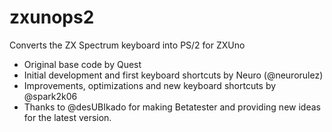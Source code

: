 # zxunops2
Converts the ZX Spectrum keyboard into PS/2 for ZXUno

* Original base code by Quest
* Initial development and first keyboard shortcuts by Neuro (@neurorulez)
* Improvements, optimizations and new keyboard shortcuts by @spark2k06
* Thanks to @desUBIkado for making Betatester and providing new ideas for the latest version.
